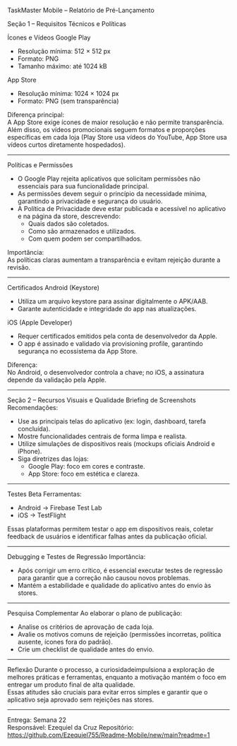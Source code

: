   TaskMaster Mobile – Relatório de Pré-Lançamento

  Seção 1 – Requisitos Técnicos e Políticas

  Ícones e Vídeos
Google Play
- Resolução mínima: 512 × 512 px  
- Formato: PNG  
- Tamanho máximo: até 1024 kB

App Store
- Resolução mínima: 1024 × 1024 px  
- Formato: PNG (sem transparência)

Diferença principal:  
A App Store exige ícones de maior resolução e não permite transparência.  
Além disso, os vídeos promocionais seguem formatos e proporções específicas em cada loja (Play Store usa vídeos do YouTube, App Store usa vídeos curtos diretamente hospedados).

---


Políticas e Permissões
- O Google Play rejeita aplicativos que solicitam permissões não essenciais para sua funcionalidade principal.  
- As permissões devem seguir o princípio da necessidade mínima, garantindo a privacidade e segurança do usuário.  
- A Política de Privacidade deve estar publicada e acessível no aplicativo e na página da store, descrevendo:
  - Quais dados são coletados.
  - Como são armazenados e utilizados.
  - Com quem podem ser compartilhados.

Importância:  
As políticas claras aumentam a transparência e evitam rejeição durante a revisão.

---

Certificados
Android (Keystore)
- Utiliza um arquivo keystore para assinar digitalmente o APK/AAB.  
- Garante autenticidade e integridade do app nas atualizações.

iOS (Apple Developer)
- Requer certificados emitidos pela conta de desenvolvedor da Apple.  
- O app é assinado e validado via provisioning profile, garantindo segurança no ecossistema da App Store.

Diferença:  
No Android, o desenvolvedor controla a chave; no iOS, a assinatura depende da validação pela Apple.

---

 Seção 2 – Recursos Visuais e Qualidade
Briefing de Screenshots
Recomendações:
- Use as principais telas do aplicativo (ex: login, dashboard, tarefa concluída).  
- Mostre funcionalidades centrais de forma limpa e realista.  
- Utilize simulações de dispositivos reais (mockups oficiais Android e iPhone).  
- Siga diretrizes das lojas:
  - Google Play: foco em cores e contraste.
  - App Store: foco em estética e clareza.

---

 Testes Beta
Ferramentas:
- Android → Firebase Test Lab  
- iOS → TestFlight

Essas plataformas permitem testar o app em dispositivos reais, coletar feedback de usuários e identificar falhas antes da publicação oficial.

---

 Debugging e Testes de Regressão
Importância:  
- Após corrigir um erro crítico, é essencial executar testes de regressão para garantir que a correção não causou novos problemas.  
- Mantém a estabilidade e qualidade do aplicativo antes do envio às stores.

---

Pesquisa Complementar
Ao elaborar o plano de publicação:
- Analise os critérios de aprovação de cada loja.  
- Avalie os motivos comuns de rejeição (permissões incorretas, política ausente, ícones fora do padrão).  
- Crie um checklist de qualidade antes do envio.

---

 Reflexão
Durante o processo, a curiosidadeimpulsiona a exploração de melhores práticas e ferramentas, enquanto a motivação mantém o foco em entregar um produto final de alta qualidade.  
Essas atitudes são cruciais para evitar erros simples e garantir que o aplicativo seja aprovado sem rejeições nas stores.

---

 Entrega: Semana 22  
 Responsável: Ezequiel da Cruz
 Repositório: https://github.com/Ezequiel755/Readme-Mobile/new/main?readme=1
